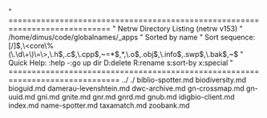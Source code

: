" ============================================================================
" Netrw Directory Listing                                        (netrw v153)
"   /home/dimus/code/globalnames/_apps
"   Sorted by      name
"   Sort sequence: [\/]$,\<core\%(\.\d\+\)\=\>,\.h$,\.c$,\.cpp$,\~\=\*$,*,\.o$,\.obj$,\.info$,\.swp$,\.bak$,\~$
"   Quick Help: <F1>:help  -:go up dir  D:delete  R:rename  s:sort-by  x:special
" ==============================================================================
../
./
biblio-spotter.md
biodiversity.md
bioguid.md
damerau-levenshtein.md
dwc-archive.md
gn-crossmap.md
gn-uuid.md
gni.md
gnite.md
gnr.md
gnrd.md
gnub.md
idigbio-client.md
index.md
name-spotter.md
taxamatch.md
zoobank.md
